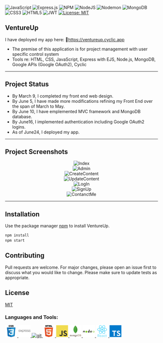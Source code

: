 ![JavaScript](https://img.shields.io/badge/javascript-%23323330.svg?style=for-the-badge&logo=javascript&logoColor=%23F7DF1E)
![Express.js](https://img.shields.io/badge/express.js-%23404d59.svg?style=for-the-badge&logo=express&logoColor=%2361DAFB)
![NPM](https://img.shields.io/badge/NPM-%23CB3837.svg?style=for-the-badge&logo=npm&logoColor=white)
![NodeJS](https://img.shields.io/badge/node.js-6DA55F?style=for-the-badge&logo=node.js&logoColor=white)
![Nodemon](https://img.shields.io/badge/NODEMON-%23323330.svg?style=for-the-badge&logo=nodemon&logoColor=%BBDEAD)
![MongoDB](https://img.shields.io/badge/MongoDB-%234ea94b.svg?style=for-the-badge&logo=mongodb&logoColor=white)
![CSS3](https://img.shields.io/badge/css3-%231572B6.svg?style=for-the-badge&logo=css3&logoColor=white)
![HTML5](https://img.shields.io/badge/html5-%23E34F26.svg?style=for-the-badge&logo=html5&logoColor=white)
![JWT](https://img.shields.io/badge/JWT-black?style=for-the-badge&logo=JSON%20web%20tokens)
[![License: MIT](https://img.shields.io/badge/License-MIT-yellow.svg)](https://opensource.org/licenses/MIT)

## VentureUp
I have deployed my app here: 🚀https://ventureup.cyclic.app
* The premise of this application is for project management with user specific control system
* Tools re: HTML, CSS, JavaScript,  Express with EJS, Node.js, MongoDB, Google APIs (Google OAuth2), Cyclic

___
## Project Status 
* By March 9, I completed my front end web design. 
* By June 5, I have made more modifications refining my Front End over the span of March to May. 
* By June 10, I have emplemented MVC framework and MongoDB database.  
* By June16, I implemented authentication including Google OAuth2 logins. 
* As of June24, I deployed my app. 

___
## Project Screenshots
<div align="center"><img width="303" alt="Index" src="https://github.com/ht-l1/VentureUp/assets/106502799/6f38139a-4cb8-4395-a036-a36e4a0f66d1"></div>
<div align="center"><img width="303" alt="Admin" src="https://github.com/ht-l1/VentureUp/assets/106502799/14465a41-885b-4a73-a3aa-796e9ccd2d0b"></div>
<div align="center"><img width="303" alt="CreateContent" src="https://github.com/ht-l1/VentureUp/assets/106502799/04ecc1a7-f4df-4c9e-b0b7-04b4585ece1d"></div>
<div align="center"><img width="303" alt="UpdateContent" src="https://github.com/ht-l1/VentureUp/assets/106502799/1278fe60-f881-4516-83e9-62eb7c469e31"></div>
<div align="center"><img width="303" alt="LogIn" src="https://github.com/ht-l1/VentureUp/assets/106502799/e60a6338-aaa7-4cc4-a8e1-ac359a5be98c"></div>
<div align="center"><img width="303" alt="SignUp" src="https://github.com/ht-l1/VentureUp/assets/106502799/1e7ce37d-02ee-4063-8e96-651987c6bc23"></div>
<div align="center"><img width="303" alt="ContanctMe" src="https://github.com/ht-l1/VentureUp/assets/106502799/bf0d99d9-36f3-4f65-a061-a63a8e12d65c"></div>

___ 
## Installation 

Use the package manager [npm](https://www.npmjs.com/) to install VentureUp.

```bash
npm install
npm start
```

## Contributing

Pull requests are welcome. For major changes, please open an issue first
to discuss what you would like to change.
Please make sure to update tests as appropriate.

## License

[MIT](https://choosealicense.com/licenses/mit/)

 <h3 align="left">Languages and Tools:</h3>

<p align="left"> <a href="https://www.w3schools.com/css/" target="_blank" rel="noreferrer"> <img src="https://raw.githubusercontent.com/devicons/devicon/master/icons/css3/css3-original-wordmark.svg" alt="css3" width="40" height="40"/> </a> <a href="https://expressjs.com" target="_blank" rel="noreferrer"> <img src="https://raw.githubusercontent.com/devicons/devicon/master/icons/express/express-original-wordmark.svg" alt="express" width="40" height="40"/> </a> <a href="https://git-scm.com/" target="_blank" rel="noreferrer"> <img src="https://www.vectorlogo.zone/logos/git-scm/git-scm-icon.svg" alt="git" width="40" height="40"/> </a> <a href="https://www.w3.org/html/" target="_blank" rel="noreferrer"> <img src="https://raw.githubusercontent.com/devicons/devicon/master/icons/html5/html5-original-wordmark.svg" alt="html5" width="40" height="40"/> </a> <a href="https://developer.mozilla.org/en-US/docs/Web/JavaScript" target="_blank" rel="noreferrer"> <img src="https://raw.githubusercontent.com/devicons/devicon/master/icons/javascript/javascript-original.svg" alt="javascript" width="40" height="40"/> </a> <a href="https://www.mongodb.com/" target="_blank" rel="noreferrer"> <img src="https://raw.githubusercontent.com/devicons/devicon/master/icons/mongodb/mongodb-original-wordmark.svg" alt="mongodb" width="40" height="40"/> </a> <a href="https://nodejs.org" target="_blank" rel="noreferrer"> <img src="https://raw.githubusercontent.com/devicons/devicon/master/icons/nodejs/nodejs-original-wordmark.svg" alt="nodejs" width="40" height="40"/> </a> <a href="https://reactjs.org/" target="_blank" rel="noreferrer"> <img src="https://raw.githubusercontent.com/devicons/devicon/master/icons/react/react-original-wordmark.svg" alt="react" width="40" height="40"/> </a> <a href="https://www.typescriptlang.org/" target="_blank" rel="noreferrer"> <img src="https://raw.githubusercontent.com/devicons/devicon/master/icons/typescript/typescript-original.svg" alt="typescript" width="40" height="40"/> </a> </p> 
